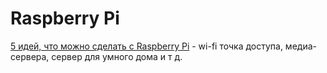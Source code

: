 # Raspberry Pi

[5 идей, что можно сделать с Raspberry Pi](https://habr.com/ru/post/472778/) - wi-fi точка доступа, медиа-сервера, сервер для умного дома и т д.

